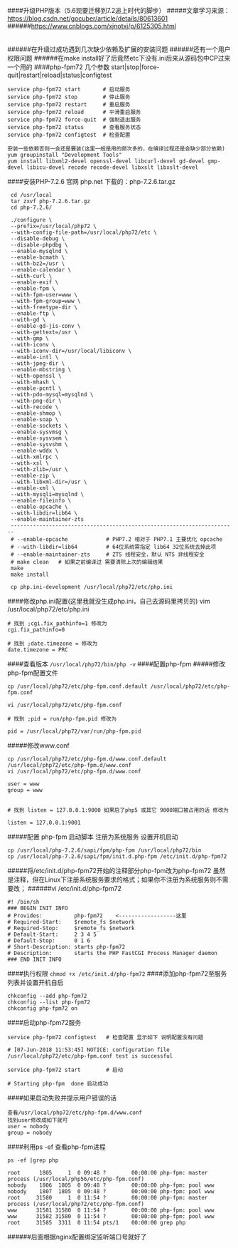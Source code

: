 ####升级PHP版本（5.6现要迁移到7.2追上时代的脚步）
#####文章学习来源：https://blog.csdn.net/gocuber/article/details/80613601
######https://www.cnblogs.com/xjnotxj/p/6125305.html
######
######在升级过成功遇到几次缺少依赖及扩展的安装问题
######还有一个用户权限问题
######在make install好了后竟然etc下没有.ini后来从源码包中CP过来一个用的
####php-fpm72 几个参数 start|stop|force-quit|restart|reload|status|configtest
```angular2html
service php-fpm72 start       # 启动服务
service php-fpm72 stop        # 停止服务
service php-fpm72 restart     # 重启服务
service php-fpm72 reload      # 平滑重启服务
service php-fpm72 force-quit  # 强制退出服务
service php-fpm72 status      # 查看服务状态
service php-fpm72 configtest  # 检查配置
```
```
安装一些依赖否则一会还是要装(这里一般是用的频次多的，在编译过程还是会缺少部分依赖)
yum groupinstall "Development Tools"
yum install libxml2-devel openssl-devel libcurl-devel gd-devel gmp-devel libicu-devel recode recode-devel libxslt libxslt-devel
```
####安装PHP-7.2.6
官网 php.net 下载的：php-7.2.6.tar.gz
```
 cd /usr/local
 tar zxvf php-7.2.6.tar.gz
 cd php-7.2.6/
 
 ./configure \
 --prefix=/usr/local/php72 \
 --with-config-file-path=/usr/local/php72/etc \
 --disable-debug \
 --disable-phpdbg \
 --enable-mysqlnd \
 --enable-bcmath \
 --with-bz2=/usr \
 --enable-calendar \
 --with-curl \
 --enable-exif \
 --enable-fpm \
 --with-fpm-user=www \
 --with-fpm-group=www \
 --with-freetype-dir \
 --enable-ftp \
 --with-gd \
 --enable-gd-jis-conv \
 --with-gettext=/usr \
 --with-gmp \
 --with-iconv \
 --with-iconv-dir=/usr/local/libiconv \
 --enable-intl \
 --with-jpeg-dir \
 --enable-mbstring \
 --with-openssl \
 --with-mhash \
 --enable-pcntl \
 --with-pdo-mysql=mysqlnd \
 --with-png-dir \
 --with-recode \
 --enable-shmop \
 --enable-soap \
 --enable-sockets \
 --enable-sysvmsg \
 --enable-sysvsem \
 --enable-sysvshm \
 --enable-wddx \
 --with-xmlrpc \
 --with-xsl \
 --with-zlib=/usr \
 --enable-zip \
 --with-libxml-dir=/usr \
 --enable-xml \
 --with-mysqli=mysqlnd \
 --enable-fileinfo \
 --enable-opcache \
 --with-libdir=lib64 \
 --enable-maintainer-zts
 -----------------------------------------------------------------------
 # --enable-opcache            # PHP7.2 相对于 PHP7.1 主要优化 opcache
 # --with-libdir=lib64         # 64位系统需指定 lib64 32位系统去掉此项
 # --enable-maintainer-zts     # ZTS 线程安全，默认 NTS 非线程安全
 # make clean   # 如果之前编译过 需要清除上次的编辑结果
 make
 make install
 
 cp php.ini-development /usr/local/php72/etc/php.ini
```
####修改php.ini配置(这里我就没生成php.ini，自己去源码里拷贝的)
vim /usr/local/php72/etc/php.ini
```
# 找到 ;cgi.fix_pathinfo=1 修改为
cgi.fix_pathinfo=0

# 找到 ;date.timezone = 修改为
date.timezone = PRC
```
####查看版本
```/usr/local/php72/bin/php -v```
####配置php-fpm
#####修改php-fpm配置文件
```
cp /usr/local/php72/etc/php-fpm.conf.default /usr/local/php72/etc/php-fpm.conf

vi /usr/local/php72/etc/php-fpm.conf

# 找到 ;pid = run/php-fpm.pid 修改为

pid = /usr/local/php72/var/run/php-fpm.pid
```
#####修改www.conf
```angular2html
cp /usr/local/php72/etc/php-fpm.d/www.conf.default /usr/local/php72/etc/php-fpm.d/www.conf
vi /usr/local/php72/etc/php-fpm.d/www.conf

user = www
group = www


# 找到 listen = 127.0.0.1:9000 如果启了php5 或其它 9000端口被占用的话 修改为

listen = 127.0.0.1:9001
```
#####配置 php-fpm 启动脚本 注册为系统服务 设置开机启动
```angular2html
cp /usr/local/php-7.2.6/sapi/fpm/php-fpm /usr/local/php72/bin
cp /usr/local/php-7.2.6/sapi/fpm/init.d.php-fpm /etc/init.d/php-fpm72
```
#####将/etc/init.d/php-fpm72开始的注释部分php-fpm改为php-fpm72 虽然是注释，但在Linux下注册系统服务要求的格式；如果你不注册为系统服务则不需要改；
######vi /etc/init.d/php-fpm72
```angular2html
#! /bin/sh
### BEGIN INIT INFO
# Provides:          php-fpm72    <------------------这里
# Required-Start:    $remote_fs $network
# Required-Stop:     $remote_fs $network
# Default-Start:     2 3 4 5
# Default-Stop:      0 1 6
# Short-Description: starts php-fpm72
# Description:       starts the PHP FastCGI Process Manager daemon
### END INIT INFO
```
####执行权限
```chmod +x /etc/init.d/php-fpm72```
####添加php-fpm72至服务列表并设置开机自启
```angular2html
chkconfig --add php-fpm72
chkconfig --list php-fpm72
chkconfig php-fpm72 on
```
####启动php-fpm72服务
```angular2html
service php-fpm72 configtest   # 检查配置 显示如下 说明配置没有问题

# [07-Jun-2018 11:53:45] NOTICE: configuration file /usr/local/php72/etc/php-fpm.conf test is successful

service php-fpm72 start        # 启动

# Starting php-fpm  done 启动成功
```
####如果启动失败并提示用户错误的话
```angular2html
查看/usr/local/php72/etc/php-fpm.d/www.conf
找到user修改成如下就可
user = nobody
group = nobody

```
####利用ps -ef 查看php-fpm进程
```angular2html
ps -ef |grep php

root      1805     1  0 09:48 ?        00:00:00 php-fpm: master process (/usr/local/php56/etc/php-fpm.conf)                                                                                        
nobody    1806  1805  0 09:48 ?        00:00:00 php-fpm: pool www                                                                                                                                          
nobody    1807  1805  0 09:48 ?        00:00:00 php-fpm: pool www                                                                                                                                          
root     31580     1  0 11:54 ?        00:00:00 php-fpm: master process (/usr/local/php72/etc/php-fpm.conf)                                                                        
www      31581 31580  0 11:54 ?        00:00:00 php-fpm: pool www                                                                                                                  
www      31582 31580  0 11:54 ?        00:00:00 php-fpm: pool www                                                                                                                  
root     31585  3311  0 11:54 pts/1    00:00:00 grep php
```
######后面根据nginx配置绑定监听端口号就好了










